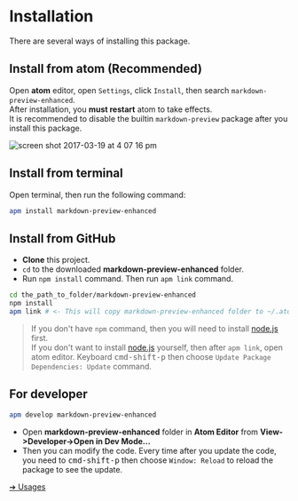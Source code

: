 # Installation

There are several ways of installing this package.  

## Install from atom (Recommended)
Open **atom** editor, open `Settings`, click `Install`, then search `markdown-preview-enhanced`.  
After installation, you **must restart** atom to take effects.   
It is recommended to disable the builtin `markdown-preview` package after you install this package.      

![screen shot 2017-03-19 at 4 07 16 pm](https://cloud.githubusercontent.com/assets/1908863/24084798/260a9fee-0cbf-11e7-83e6-bf17fa9aca77.png)

## Install from terminal
Open terminal, then run the following command:   
```bash
apm install markdown-preview-enhanced
```

## Install from GitHub  
* **Clone** this project.
* `cd` to the downloaded **markdown-preview-enhanced** folder.
* Run `npm install` command. Then run `apm link` command.  

```bash  
cd the_path_to_folder/markdown-preview-enhanced
npm install
apm link # <- This will copy markdown-preview-enhanced folder to ~/.atom/packages
```

> If you don't have `npm` command, then you will need to install [node.js](https://nodejs.org/en/) first.  
> If you don't want to install [node.js](https://nodejs.org/en/) yourself, then after `apm link`, open atom editor. Keyboard <kbd>cmd-shift-p</kbd> then choose `Update Package Dependencies: Update` command.  

## For developer  
```bash
apm develop markdown-preview-enhanced
```    
* Open **markdown-preview-enhanced** folder in **Atom Editor** from **View->Developer->Open in Dev Mode...**
* Then you can modify the code.
Every time after you update the code, you need to <kbd>cmd-shift-p</kbd> then choose `Window: Reload` to reload the package to see the update.

[➔ Usages](usages.md)